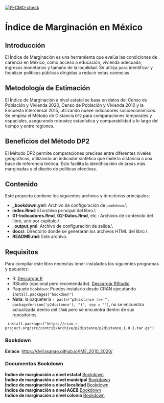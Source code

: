 [![R-CMD-check](https://github.com/r-lib/usethis/actions/workflows/R-CMD-check.yaml/badge.svg)](https://github.com/r-lib/usethis/actions/workflows/R-CMD-check.yaml)

# Índice de Marginación en México

## Introducción

El Índice de Marginación es una herramienta que evalúa las condiciones de carencia en México, como acceso a educación, vivienda adecuada, ingresos monetarios y tamaño de la localidad. Se utiliza para identificar y focalizar políticas públicas dirigidas a reducir estas carencias.

## Metodología de Estimación

El Índice de Marginación a nivel estatal se basa en datos del Censo de Población y Vivienda 2020, Censo de Población y Vivienda 2010 y la Encuesta Intercensal 2015, utilizando nueve indicadores socioeconómicos. Se emplea el Método de Distancia `DP2` para comparaciones temporales y espaciales, asegurando robustez estadística y comparabilidad a lo largo del tiempo y entre regiones.

## Beneficios del Método DP2

El Método DP2 permite comparaciones precisas entre diferentes niveles geográficos, utilizando un indicador sintético que mide la distancia a una base de referencia teórica. Esto facilita la identificación de áreas más marginadas y el diseño de políticas efectivas.

## Contenido

Este proyecto contiene los siguientes archivos y directorios principales:

-   **\_bookdown.yml**: Archivo de configuración de `bookdown`.\
-   **index.Rmd**: El archivo principal del libro.\
-   **01-Indicadores.Rmd**, **02-Datos.Rmd**, etc.: Archivos de contenido del libro, uno por capítulo.\
-   **\_output.yml**: Archivo de configuración de salida.\
-   **docs/**: Directorio donde se generarán los archivos HTML del libro.\
-   **README.md**: Este archivo.

## Requisitos

Para compilar este libro necesitas tener instalados los siguientes programas y paquetes:

-   R: [Descargar R](https://cran.r-project.org/)
-   RStudio (opcional pero recomendado): [Descargar RStudio](https://www.rstudio.com/products/rstudio/download/)
-   Paquete `bookdown`: Puedes instalarlo desde CRAN ejecutando `install.packages("bookdown")`
-   **Nota**: la paquetería `r paste("p2distance (>= ", packageVersion('p2distance'), ")", sep = "")`, no se encuentra actualizada dentro del `CRAN` pero se encuentra dentro de sus repositorios.

```{{r}}
 install.packages("https://cran.r-project.org/src/contrib/Archive/p2distance/p2distance_1.0.1.tar.gz")
```

### Bookdown

**Enlace**: <https://dvillasanao.github.io/IME_2010_2020/>  

### Documentos Bookdown  

**Índice de marginación a nivel estatal** [Bookdown](https://dvillasanao.github.io/IME_2010_2020/)   
**Índice de marginación a nivel municipal** [Bookdown](https://dvillasanao.github.io/IMM_2010-2020/)   
**Índice de marginación a nivel localidad** [Bookdown](https://dvillasanao.github.io/IML_2010_2020/)   
**Índice de marginación a nivel AGEB** [Bookdown](https://dvillasanao.github.io/IML_2010-2020/)   
**Índice de marginación a nivel colonia** [Bookdown](https://dvillasanao.github.io/IMC_2020/)   

